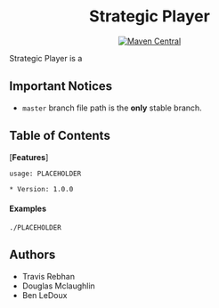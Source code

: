 <h1 align="center">
  Strategic Player
</h1>

<div align="center">

[![Maven Central](https://maven-badges.herokuapp.com/maven-central/strategicDevelopers.strategicPlayer/strategic-player/badge.svg?style={style})](https://maven-badges.herokuapp.com/maven-central/strategicDevelopers.strategicPlayer/strategic-player/badge.png?style={style})

</div>


Strategic Player is a 

## Important Notices
* `master` branch file path is the **only** stable branch.

## Table of Contents

[**Features**]



```
usage: PLACEHOLDER 

* Version: 1.0.0

```

#### Examples

	./PLACEHOLDER


## Authors

* Travis Rebhan
* Douglas Mclaughlin
* Ben LeDoux
